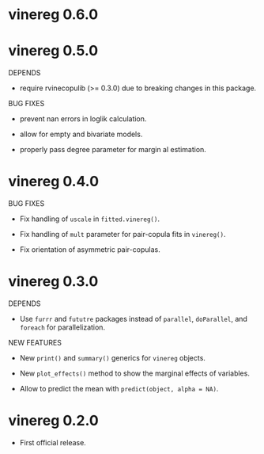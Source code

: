 # vinereg 0.6.0

# vinereg 0.5.0

DEPENDS

* require rvinecopulib (>= 0.3.0) due to breaking changes in this package.

BUG FIXES

* prevent nan errors in loglik calculation.

* allow for empty and bivariate models.

* properly pass degree parameter for margin al estimation.
  
  
# vinereg 0.4.0

BUG FIXES

* Fix handling of `uscale` in `fitted.vinereg()`.

* Fix handling of `mult` parameter for pair-copula fits in `vinereg()`.

* Fix orientation of asymmetric pair-copulas.
  

# vinereg 0.3.0

DEPENDS

* Use `furrr` and `fututre` packages instead of `parallel`, `doParallel`, and 
  `foreach` for parallelization.

NEW FEATURES

* New `print()` and `summary()` generics for `vinereg` objects.

* New `plot_effects()` method to show the marginal effects of variables.

* Allow to predict the mean with `predict(object, alpha = NA)`.


# vinereg 0.2.0

* First official release.
